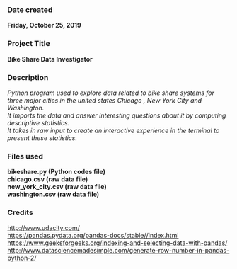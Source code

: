 ### Date created
**Friday, October 25, 2019**

### Project Title
**Bike Share Data Investigator**
### Description
*Python program used to explore data related to bike share systems for three major cities in the united states Chicago , New York City and Washington.*  
*It imports the data and answer interesting questions about it by computing descriptive statistics.*      
*It takes in raw input to create an interactive experience in the terminal to present these statistics.* 
### Files used  
**bikeshare.py (Python codes file)  
chicago.csv (raw data file)  
new_york_city.csv (raw data file)  
washington.csv (raw data file)**
### Credits
http://www.udacity.com/  
https://pandas.pydata.org/pandas-docs/stable//index.html  
https://www.geeksforgeeks.org/indexing-and-selecting-data-with-pandas/  
http://www.datasciencemadesimple.com/generate-row-number-in-pandas-python-2/  
